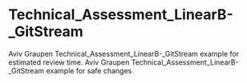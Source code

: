 # Technical_Assessment_LinearB-_GitStream



Aviv Graupen Technical_Assessment_LinearB-_GitStream example for estimated review time. 
Aviv Graupen Technical_Assessment_LinearB-_GitStream example for safe changes
